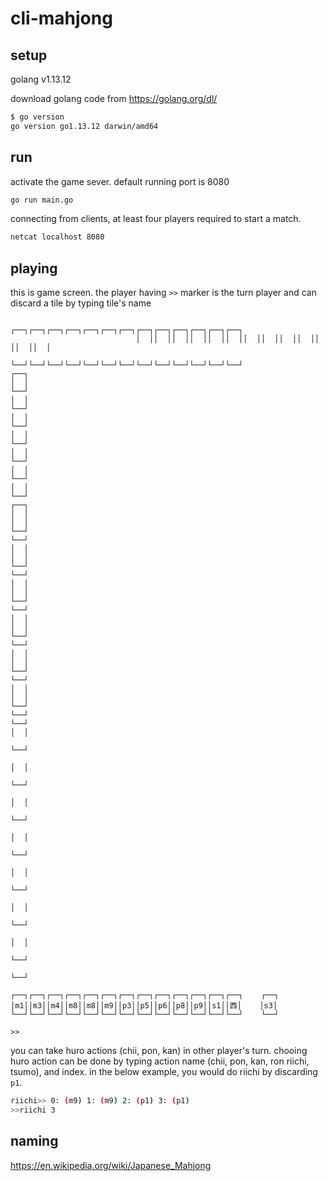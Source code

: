# cli-mahjong

## setup

golang v1.13.12

download golang code from https://golang.org/dl/

```bash
$ go version
go version go1.13.12 darwin/amd64
```

## run

activate the game sever. default running port is 8080

```bash
go run main.go
```

connecting from clients, at least four players required to start a match.

```bash
netcat localhost 8080
```

## playing

this is game screen. the player having `>>` marker is the turn player and can discard a tile by typing tile's name

```
                            ┌──┐┌──┐┌──┐┌──┐┌──┐┌──┐┌──┐┌──┐┌──┐┌──┐┌──┐┌──┐┌──┐
                            │  ││  ││  ││  ││  ││  ││  ││  ││  ││  ││  ││  ││  │
                            └──┘└──┘└──┘└──┘└──┘└──┘└──┘└──┘└──┘└──┘└──┘└──┘└──┘
┌──┐
│  │
└──┘
│  │
└──┘
│  │
└──┘
│  │
└──┘
│  │
└──┘
│  │
└──┘
│  │
└──┘                                                                        ┌──┐
│  │                                                                        │  │
└──┘                                                                        └──┘
│  │                                                                        │  │
└──┘                                                                        └──┘
│  │                                                                        │  │
└──┘                                                                        └──┘
│  │                                                                        │  │
└──┘                                                                        └──┘
│  │                                                                        │  │
└──┘                                                                        └──┘
│  │                                                                        │  │
└──┘                                                                        └──┘
└──┘                                                                        │  │
                                                                            └──┘
                                                                            │  │
                                                                            └──┘
                                                                            │  │
                                                                            └──┘
                                                                            │  │
                                                                            └──┘
                                                                            │  │
                                                                            └──┘
                                                                            │  │
                                                                            └──┘
                                                                            │  │
                                                                            └──┘
                                                                            └──┘

┌──┐┌──┐┌──┐┌──┐┌──┐┌──┐┌──┐┌──┐┌──┐┌──┐┌──┐┌──┐┌──┐    ┌──┐
│m1││m3││m4││m8││m8││m9││p3││p5││p6││p8││p9││s1││西│    │s3│
└──┘└──┘└──┘└──┘└──┘└──┘└──┘└──┘└──┘└──┘└──┘└──┘└──┘    └──┘

>>
```

you can take huro actions (chii, pon, kan) in other player's turn. 
chooing huro action can be done by typing action name (chii, pon, kan, ron riichi, tsumo), and index. 
in the below example, you would do riichi by discarding `p1`.


```bash
riichi>> 0: (m9) 1: (m9) 2: (p1) 3: (p1)
>>riichi 3
```


## naming

https://en.wikipedia.org/wiki/Japanese_Mahjong

